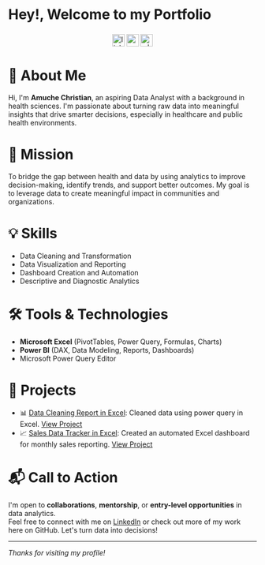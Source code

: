 <h1 align="left">Hey!, Welcome to my Portfolio</h1>

###

<div align="center">
</div>

###

<div align="center">
  <img src="https://img.shields.io/static/v1?message=LinkedIn&logo=linkedin&label=&color=0077B5&logoColor=white&labelColor=&style=for-the-badge" height="25" alt="linkedin logo"  />
  <img src="https://img.shields.io/static/v1?message=Gmail&logo=gmail&label=&color=D14836&logoColor=white&labelColor=&style=for-the-badge" height="25" alt="gmail logo"  />
  <img src="https://img.shields.io/static/v1?message=Whatsapp&logo=whatsapp&label=&color=25D366&logoColor=white&labelColor=&style=for-the-badge" height="25" alt="whatsapp logo"  />
</div>

###
# 👋 About Me
Hi, I'm **Amuche Christian**, an aspiring Data Analyst with a background in health sciences. I'm passionate about turning raw data into meaningful insights that drive smarter decisions, especially in healthcare and public health environments.

# 🎯 Mission
To bridge the gap between health and data by using analytics to improve decision-making, identify trends, and support better outcomes. My goal is to leverage data to create meaningful impact in communities and organizations.

# 💡 Skills
- Data Cleaning and Transformation
- Data Visualization and Reporting
- Dashboard Creation and Automation
- Descriptive and Diagnostic Analytics

# 🛠️ Tools & Technologies
- **Microsoft Excel** (PivotTables, Power Query, Formulas, Charts)
- **Power BI** (DAX, Data Modeling, Reports, Dashboards)
- Microsoft Power Query Editor

# 📂 Projects
- 📊 [Data Cleaning Report in Excel](#): Cleaned data using power query in Excel. [View Project](https://github.com/ChristeeAnalytics/Excel-Projects/tree/main/Data%20Cleaning)
- 📈 [Sales Data Tracker in Excel](#): Created an automated Excel dashboard for monthly sales reporting. [View Project](https://github.com/ChristeeAnalytics/Excel-Projects/tree/main/Sales%20Performance%20Dashboard)

# 📬 Call to Action
I'm open to **collaborations**, **mentorship**, or **entry-level opportunities** in data analytics.  
Feel free to connect with me on [LinkedIn](#) or check out more of my work here on GitHub. Let's turn data into decisions!

---

_Thanks for visiting my profile!_


<!--
**ChristeeAnalytics/ChristeeAnalytics** is a ✨ _special_ ✨ repository because its `README.md` (this file) appears on your GitHub profile.

Here are some ideas to get you started:

- 🔭 I’m currently working on ...
- 🌱 I’m currently learning ...
- 👯 I’m looking to collaborate on ...
- 🤔 I’m looking for help with ...
- 💬 Ask me about ...
- 📫 How to reach me: ...
- 😄 Pronouns: ...
- ⚡ Fun fact: ...
-->
